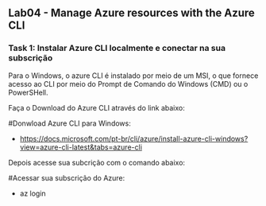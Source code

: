 <h2>Lab04 - Manage Azure resources with the Azure CLI</h2>

<h3>Task 1: Instalar Azure CLI localmente e conectar na sua subscrição</h3>

Para o Windows, o azure CLI é instalado por meio de um MSI, o que fornece acesso ao CLI por meio do Prompt de Comando do Windows (CMD) ou o PowerSHell. 

Faça o Download do Azure CLI através do link abaixo: 

#Donwload Azure CLI para Windows:

- https://docs.microsoft.com/pt-br/cli/azure/install-azure-cli-windows?view=azure-cli-latest&tabs=azure-cli

Depois acesse sua subcrição com o comando abaixo: 

#Acessar sua subscrição do Azure:

- az login
